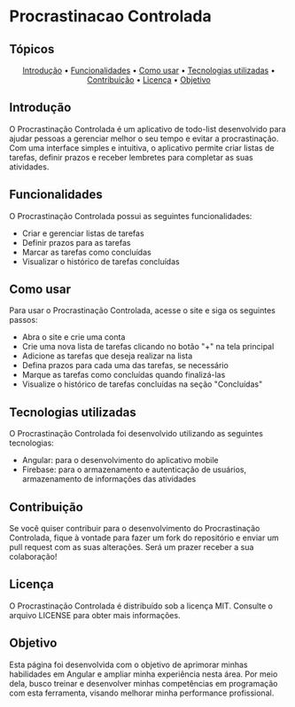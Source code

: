 # Procrastinacao Controlada

##  Tópicos 

<p align="center">
 <a href="#Introdução">Introdução</a> •
 <a href="#Funcionalidades">Funcionalidades</a> •
 <a href="#Como usar">Como usar</a> • 
 <a href="#Tecnologias utilizadas">Tecnologias utilizadas</a> • 
 <a href="#Contribuição">Contribuição</a> • 
 <a href="#Licença">Licença</a> • 
 <a href="#Objetivo">Objetivo</a> 
</p>

## Introdução

O Procrastinação Controlada é um aplicativo de todo-list desenvolvido para ajudar pessoas a gerenciar melhor o seu tempo e evitar a procrastinação. Com uma interface simples e intuitiva, o aplicativo permite criar listas de tarefas, definir prazos e receber lembretes para completar as suas atividades.

## Funcionalidades
O Procrastinação Controlada possui as seguintes funcionalidades:

- Criar e gerenciar listas de tarefas
- Definir prazos para as tarefas
- Marcar as tarefas como concluídas
- Visualizar o histórico de tarefas concluídas

## Como usar
Para usar o Procrastinação Controlada, acesse o site  e siga os seguintes passos:

- Abra o site e crie uma conta
- Crie uma nova lista de tarefas clicando no botão "+" na tela principal
- Adicione as tarefas que deseja realizar na lista
- Defina prazos para cada uma das tarefas, se necessário
- Marque as tarefas como concluídas quando finalizá-las
- Visualize o histórico de tarefas concluídas na seção "Concluídas"

## Tecnologias utilizadas
O Procrastinação Controlada foi desenvolvido utilizando as seguintes tecnologias:

- Angular: para o desenvolvimento do aplicativo mobile
- Firebase: para o armazenamento e autenticação de usuários, armazenamento de informações das atividades

## Contribuição
Se você quiser contribuir para o desenvolvimento do Procrastinação Controlada, fique à vontade para fazer um fork do repositório e enviar um pull request com as suas alterações. Será um prazer receber a sua colaboração!

## Licença
O Procrastinação Controlada é distribuído sob a licença MIT. Consulte o arquivo LICENSE para obter mais informações.

## Objetivo
Esta página foi desenvolvida com o objetivo de aprimorar minhas habilidades em Angular e ampliar minha experiência nesta área. Por meio dela, busco treinar e desenvolver minhas competências em programação com esta ferramenta, visando melhorar minha performance profissional.


